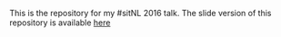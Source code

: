 This is the repository for my #sitNL 2016 talk.
The slide version of this repository is available [here](http://ceedee666.github.io/sitnl_2016/)
